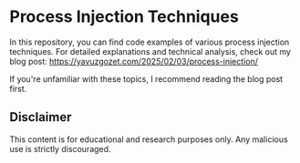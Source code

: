 # Process Injection Techniques

In this repository, you can find code examples of various process injection techniques. For detailed explanations and technical analysis, check out my blog post: https://yavuzgozet.com/2025/02/03/process-injection/

If you're unfamiliar with these topics, I recommend reading the blog post first.

## Disclaimer
This content is for educational and research purposes only. Any malicious use is strictly discouraged.
